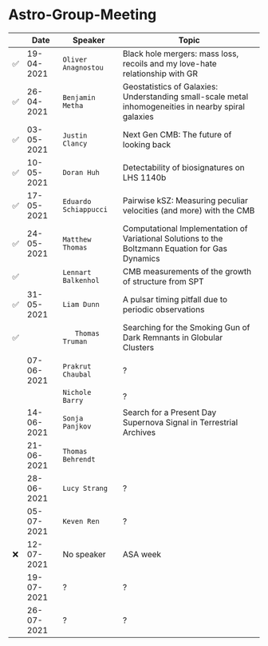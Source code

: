 # Astro-Group-Meeting

| | Date| Speaker | Topic |
| --- | --- | --- | --- |
| :white_check_mark: | 19-04-2021 | `Oliver Anagnostou` | Black hole mergers: mass loss, recoils and my love-hate relationship with GR |
| :white_check_mark: | 26-04-2021 | `Benjamin Metha` | Geostatistics of Galaxies: Understanding small-scale metal inhomogeneities in nearby spiral galaxies |
| :white_check_mark: | 03-05-2021 | `Justin Clancy` | Next Gen CMB: The future of looking back |
| :white_check_mark: | 10-05-2021 | `Doran Huh` | Detectability of biosignatures on LHS 1140b |
| :white_check_mark: | 17-05-2021 | `Eduardo Schiappucci` | Pairwise kSZ: Measuring peculiar velocities (and more) with the CMB |
| :white_check_mark: | 24-05-2021 | `Matthew Thomas` | Computational Implementation of Variational Solutions to the Boltzmann Equation for Gas Dynamics |
| :white_check_mark: | | `Lennart Balkenhol` | CMB measurements of the growth of structure from SPT |
| ✅ | 31-05-2021 | `Liam Dunn` | A pulsar timing pitfall due to periodic observations |
| ✅ | | `	Thomas Truman` | Searching for the Smoking Gun of Dark Remnants in Globular Clusters |
| | 07-06-2021 | `Prakrut Chaubal` | ? |
| | | `Nichole Barry` | ? |
| | 14-06-2021 | `Sonja Panjkov` | Search for a Present Day Supernova Signal in Terrestrial Archives |
| | 21-06-2021 | `Thomas Behrendt` |  |
| | 28-06-2021 | `Lucy Strang` | ? |
| | 05-07-2021 | `Keven Ren` | ? |
| :x: | 12-07-2021 | No speaker | ASA week |
| | 19-07-2021 | ? | ? |
| | 26-07-2021 | ? | ? |
